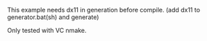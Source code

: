 
This example needs dx11 in generation before compile. (add dx11 to generator.bat(sh) and generate)

Only tested with VC nmake.